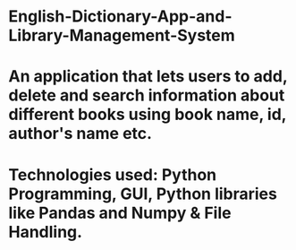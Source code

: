# English-Dictionary-App-and-Library-Management-System
# An application that lets users to add, delete and search information about different books using book name, id, author's name etc.
# Technologies used: Python Programming, GUI, Python libraries like Pandas and Numpy & File Handling.
